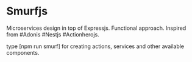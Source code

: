 # Smurfjs
Microservices design in top of Expressjs. Functional approach. Inspired from #Adonis #Nestjs #Actionherojs.

type [npm run smurf] for creating actions, services and other available components.
